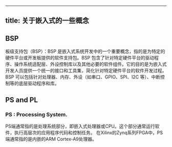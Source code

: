 ---
title: 关于嵌入式的一些概念
----



## BSP
板级支持包（BSP）：BSP 是嵌入式系统开发中的一个重要概念，指的是为特定的硬件平台或开发板提供的软件支持包。BSP 包含了针对特定硬件平台的驱动程序、操作系统适配层、外设控制库以及其他必要的软件组件。它的目的是为嵌入式开发人员提供一个统一的接口和工具集，简化针对特定硬件平台的软件开发过程。BSP 可以包括针对处理器、内存、外设（如串口、GPIO、SPI、I2C 等）、中断控制等的底层驱动程序和库。

## PS and PL
### PS : Processing System.
PS端通常指的是处理系统部分，即嵌入式处理器或CPU。这个部分通常运行软件，执行高层次的应用程序代码和控制任务。
在Xilinx的Zynq系列FPGA中，PS端通常指的是内嵌的ARM Cortex-A9处理器。
